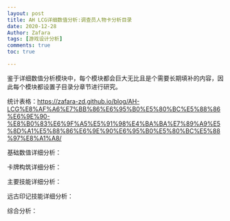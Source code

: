 ```yaml
---
layout: post
title: AH LCG详细数值分析:调查员人物卡分析目录
date: 2020-12-28
Author: Zafara
tags: [游戏设计分析]
comments: true
toc: true

---
```


鉴于详细数值分析模块中，每个模块都会巨大无比且是个需要长期填补的内容，因此每个模块都设置子目录分章节进行研究。

统计表格：<https://zafara-zd.github.io/blog/AH-LCG%E8%AF%A6%E7%BB%86%E6%95%B0%E5%80%BC%E5%88%86%E6%9E%90-%E8%B0%83%E6%9F%A5%E5%91%98%E4%BA%BA%E7%89%A9%E5%8D%A1%E5%88%86%E6%9E%90%E6%95%B0%E5%80%BC%E5%88%97%E8%A1%A8/>

基础数值详细分析：

卡牌构筑详细分析：

主要技能详细分析：

远古印记技能详细分析：

综合分析：
